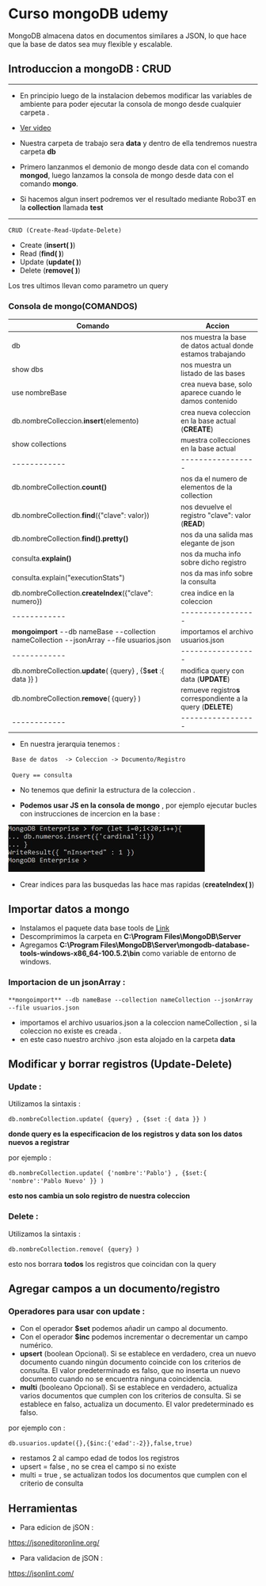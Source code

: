 
# Curso mongoDB udemy

MongoDB almacena datos en documentos similares a JSON, lo que hace que la base de
datos sea muy flexible y escalable.

## Introduccion a mongoDB : CRUD
----------------------------------------------
- En principio luego de la instalacion debemos modificar las variables de ambiente para poder ejecutar la consola de mongo desde cualquier carpeta . 
- <a href='https://www.udemy.com/course/aprende-mongodb-desde-cero/learn/lecture/15737242#questions/14286900'>Ver video </a>

- Nuestra carpeta de trabajo sera **data** y dentro de ella tendremos nuestra carpeta **db** 

- Primero lanzanmos el demonio de mongo desde data con el comando **mongod**, luego lanzamos la consola de mongo desde data con el comando **mongo**. 

- Si hacemos algun insert podremos ver el resultado mediante Robo3T en la **collection** llamada **test** 
--------------------------------------------------------
~~~
CRUD (Create-Read-Update-Delete)
~~~

- Create (**insert( )**)
- Read (**find( )**)
- Update (**update( )**)
- Delete (**remove( )**)

Los tres ultimos llevan como parametro un query 

### **Consola de mongo(COMANDOS)** 

|Comando |  Accion|
|------------|-----------------|
|db |nos muestra la base de datos actual donde estamos trabajando|
|show dbs|nos muestra un listado de las bases|
|use nombreBase|crea nueva base, solo aparece cuando le damos contenido|
|db.nombreColleccion.**insert**(elemento)|crea nueva coleccion en la base actual (**CREATE**)|
|show collections|muestra collecciones en la base actual|
|------------|-----------------|
|db.nombreCollection.**count()**|nos da el numero de elementos de la collection|
|db.nombreCollection.**find**({"clave": valor})|nos devuelve el registro "clave": valor (**READ**)|
|db.nombreCollection.**find().pretty()**|nos da una salida mas elegante de json|
|consulta.**explain()**|nos da mucha info sobre dicho registro|
|consulta.explain("executionStats")|nos da mas info sobre la consulta|
|db.nombreCollection.**createIndex**({"clave": numero})|crea indice en la coleccion|
|------------|-----------------|
|**mongoimport** --db nameBase --collection nameCollection --jsonArray --file usuarios.json|importamos el archivo usuarios.json|
|------------|-----------------|
|db.nombreCollection.**update**( {query} , {$**set** :{ data }} )|modifica query con data (**UPDATE**)|
|db.nombreCollection.**remove**( {query} )|remueve registro**s** correspondiente a la query (**DELETE**)|
|------------|-----------------|





- En nuestra jerarquia tenemos : 
~~~
 Base de datos  -> Coleccion -> Documento/Registro

 Query == consulta 
~~~
 - No tenemos que definir la estructura de la coleccion . 

- **Podemos usar JS en la consola de mongo** , por ejemplo ejecutar bucles con instrucciones de incercion en la base : 

<img src='./Captura.JPG'/>

- Crear indices para las busquedas las hace mas rapidas (**createIndex( )**)

##  Importar datos a mongo

- Instalamos el paquete data base tools de 
<a href='https://www.mongodb.com/try/download/database-tools'>Link</a>
- Descomprimimos la carpeta en **C:\Program Files\MongoDB\Server**
- Agregamos **C:\Program Files\MongoDB\Server\mongodb-database-tools-windows-x86_64-100.5.2\bin** como variable de entorno de windows. 

### Importacion de un jsonArray :
~~~
**mongoimport** --db nameBase --collection nameCollection --jsonArray --file usuarios.json
~~~
- importamos el archivo usuarios.json a la coleccion nameCollection , si la coleccion no existe es creada . 
- en este caso nuestro archivo .json esta alojado en la carpeta **data**

## Modificar y borrar registros (Update-Delete)

### Update :
Utilizamos la sintaxis : 

~~~
db.nombreCollection.update( {query} , {$set :{ data }} ) 
~~~

**donde query es la especificacion de los registros y data son los datos nuevos a registrar** 

por ejemplo : 
~~~
db.nombreCollection.update( {'nombre':'Pablo'} , {$set:{ 'nombre':'Pablo Nuevo' }} ) 
~~~

**esto nos cambia un solo registro de nuestra coleccion**

### Delete :
Utilizamos la sintaxis : 

~~~
db.nombreCollection.remove( {query} )
~~~

esto nos borrara **todos** los registros que coincidan con la query 

## Agregar campos a un documento/registro 

### Operadores para usar con update :

- Con el operador **$set** podemos añadir un campo al documento.
 - Con el operador **$inc** podemos incrementar o decrementar un campo
numérico.
- **upsert** (boolean Opcional). Si se establece en verdadero, crea un nuevo
documento cuando ningún documento coincide con los criterios de
consulta. El valor predeterminado es falso, que no inserta un nuevo
documento cuando no se encuentra ninguna coincidencia.
- **multi** (booleano Opcional). Si se establece en verdadero, actualiza varios
documentos que cumplen con los criterios de consulta. Si se establece en
falso, actualiza un documento. El valor predeterminado es falso.

por ejemplo con : 

~~~
db.usuarios.update({},{$inc:{'edad':-2}},false,true)
~~~

- restamos 2 al campo edad de todos los registros 
- upsert = false , no se crea el campo si no existe 
- multi = true , se actualizan todos los documentos que cumplen con el criterio de consulta




## Herramientas 

- Para edicion de jSON :

<a src='https://jsoneditoronline.org/'>https://jsoneditoronline.org/</a>

- Para validacion de jSON : 

<a src='https://jsonlint.com/'>https://jsonlint.com/</a>













